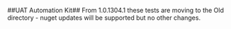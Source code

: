 ﻿##UAT Automation Kit##
From 1.0.1304.1 these tests are moving to the Old directory - nuget updates will be supported but no other changes.